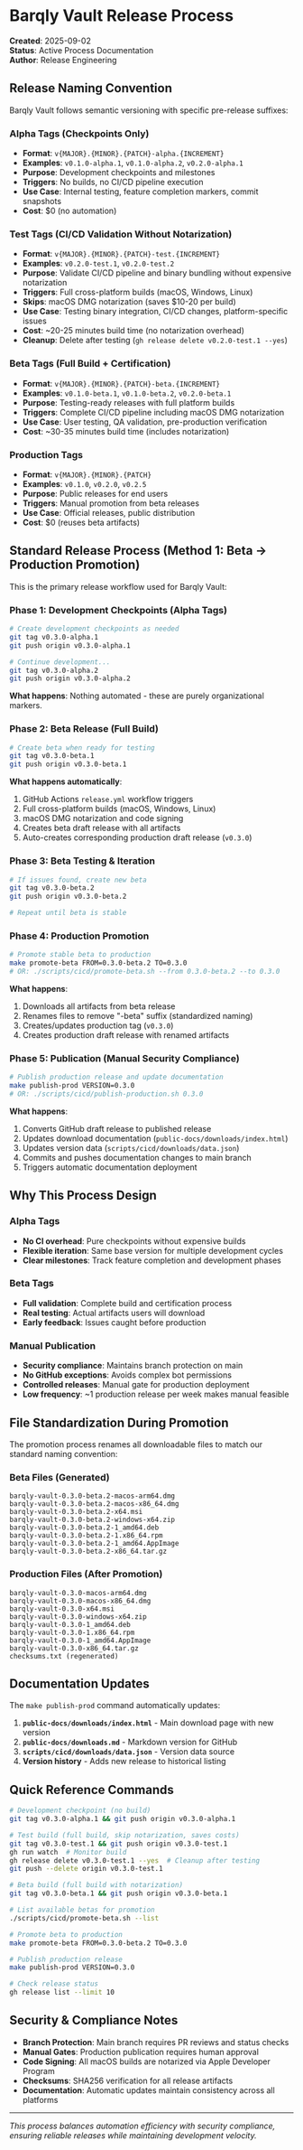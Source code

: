 # Barqly Vault Release Process

**Created**: 2025-09-02  
**Status**: Active Process Documentation  
**Author**: Release Engineering

## Release Naming Convention

Barqly Vault follows semantic versioning with specific pre-release suffixes:

### Alpha Tags (Checkpoints Only)
- **Format**: `v{MAJOR}.{MINOR}.{PATCH}-alpha.{INCREMENT}`
- **Examples**: `v0.1.0-alpha.1`, `v0.1.0-alpha.2`, `v0.2.0-alpha.1`
- **Purpose**: Development checkpoints and milestones
- **Triggers**: No builds, no CI/CD pipeline execution
- **Use Case**: Internal testing, feature completion markers, commit snapshots
- **Cost**: $0 (no automation)

### Test Tags (CI/CD Validation Without Notarization)
- **Format**: `v{MAJOR}.{MINOR}.{PATCH}-test.{INCREMENT}`
- **Examples**: `v0.2.0-test.1`, `v0.2.0-test.2`
- **Purpose**: Validate CI/CD pipeline and binary bundling without expensive notarization
- **Triggers**: Full cross-platform builds (macOS, Windows, Linux)
- **Skips**: macOS DMG notarization (saves $10-20 per build)
- **Use Case**: Testing binary integration, CI/CD changes, platform-specific issues
- **Cost**: ~20-25 minutes build time (no notarization overhead)
- **Cleanup**: Delete after testing (`gh release delete v0.2.0-test.1 --yes`)

### Beta Tags (Full Build + Certification)
- **Format**: `v{MAJOR}.{MINOR}.{PATCH}-beta.{INCREMENT}`
- **Examples**: `v0.1.0-beta.1`, `v0.1.0-beta.2`, `v0.2.0-beta.1`
- **Purpose**: Testing-ready releases with full platform builds
- **Triggers**: Complete CI/CD pipeline including macOS DMG notarization
- **Use Case**: User testing, QA validation, pre-production verification
- **Cost**: ~30-35 minutes build time (includes notarization)

### Production Tags
- **Format**: `v{MAJOR}.{MINOR}.{PATCH}`
- **Examples**: `v0.1.0`, `v0.2.0`, `v0.2.5`
- **Purpose**: Public releases for end users
- **Triggers**: Manual promotion from beta releases
- **Use Case**: Official releases, public distribution
- **Cost**: $0 (reuses beta artifacts)

## Standard Release Process (Method 1: Beta → Production Promotion)

This is the primary release workflow used for Barqly Vault:

### Phase 1: Development Checkpoints (Alpha Tags)
```bash
# Create development checkpoints as needed
git tag v0.3.0-alpha.1
git push origin v0.3.0-alpha.1

# Continue development...
git tag v0.3.0-alpha.2
git push origin v0.3.0-alpha.2
```

**What happens**: Nothing automated - these are purely organizational markers.

### Phase 2: Beta Release (Full Build)
```bash
# Create beta when ready for testing
git tag v0.3.0-beta.1
git push origin v0.3.0-beta.1
```

**What happens automatically**:
1. GitHub Actions `release.yml` workflow triggers
2. Full cross-platform builds (macOS, Windows, Linux)
3. macOS DMG notarization and code signing
4. Creates beta draft release with all artifacts
5. Auto-creates corresponding production draft release (`v0.3.0`)

### Phase 3: Beta Testing & Iteration
```bash
# If issues found, create new beta
git tag v0.3.0-beta.2
git push origin v0.3.0-beta.2

# Repeat until beta is stable
```

### Phase 4: Production Promotion
```bash
# Promote stable beta to production
make promote-beta FROM=0.3.0-beta.2 TO=0.3.0
# OR: ./scripts/cicd/promote-beta.sh --from 0.3.0-beta.2 --to 0.3.0
```

**What happens**:
1. Downloads all artifacts from beta release
2. Renames files to remove "-beta" suffix (standardized naming)
3. Creates/updates production tag (`v0.3.0`)
4. Creates production draft release with renamed artifacts

### Phase 5: Publication (Manual Security Compliance)
```bash
# Publish production release and update documentation
make publish-prod VERSION=0.3.0
# OR: ./scripts/cicd/publish-production.sh 0.3.0
```

**What happens**:
1. Converts GitHub draft release to published release
2. Updates download documentation (`public-docs/downloads/index.html`)
3. Updates version data (`scripts/cicd/downloads/data.json`)
4. Commits and pushes documentation changes to main branch
5. Triggers automatic documentation deployment

## Why This Process Design

### Alpha Tags
- **No CI overhead**: Pure checkpoints without expensive builds
- **Flexible iteration**: Same base version for multiple development cycles
- **Clear milestones**: Track feature completion and development phases

### Beta Tags  
- **Full validation**: Complete build and certification process
- **Real testing**: Actual artifacts users will download
- **Early feedback**: Issues caught before production

### Manual Publication
- **Security compliance**: Maintains branch protection on main
- **No GitHub exceptions**: Avoids complex bot permissions
- **Controlled releases**: Manual gate for production deployment
- **Low frequency**: ~1 production release per week makes manual feasible

## File Standardization During Promotion

The promotion process renames all downloadable files to match our standard naming convention:

### Beta Files (Generated)
```
barqly-vault-0.3.0-beta.2-macos-arm64.dmg
barqly-vault-0.3.0-beta.2-macos-x86_64.dmg
barqly-vault-0.3.0-beta.2-x64.msi
barqly-vault-0.3.0-beta.2-windows-x64.zip
barqly-vault-0.3.0-beta.2-1_amd64.deb
barqly-vault-0.3.0-beta.2-1.x86_64.rpm
barqly-vault-0.3.0-beta.2-1_amd64.AppImage
barqly-vault-0.3.0-beta.2-x86_64.tar.gz
```

### Production Files (After Promotion)
```
barqly-vault-0.3.0-macos-arm64.dmg
barqly-vault-0.3.0-macos-x86_64.dmg
barqly-vault-0.3.0-x64.msi
barqly-vault-0.3.0-windows-x64.zip
barqly-vault-0.3.0-1_amd64.deb
barqly-vault-0.3.0-1.x86_64.rpm
barqly-vault-0.3.0-1_amd64.AppImage
barqly-vault-0.3.0-x86_64.tar.gz
checksums.txt (regenerated)
```

## Documentation Updates

The `make publish-prod` command automatically updates:

1. **`public-docs/downloads/index.html`** - Main download page with new version
2. **`public-docs/downloads.md`** - Markdown version for GitHub
3. **`scripts/cicd/downloads/data.json`** - Version data source
4. **Version history** - Adds new release to historical listing

## Quick Reference Commands

```bash
# Development checkpoint (no build)
git tag v0.3.0-alpha.1 && git push origin v0.3.0-alpha.1

# Test build (full build, skip notarization, saves costs)
git tag v0.3.0-test.1 && git push origin v0.3.0-test.1
gh run watch  # Monitor build
gh release delete v0.3.0-test.1 --yes  # Cleanup after testing
git push --delete origin v0.3.0-test.1

# Beta build (full build with notarization)
git tag v0.3.0-beta.1 && git push origin v0.3.0-beta.1

# List available betas for promotion
./scripts/cicd/promote-beta.sh --list

# Promote beta to production
make promote-beta FROM=0.3.0-beta.2 TO=0.3.0

# Publish production release
make publish-prod VERSION=0.3.0

# Check release status
gh release list --limit 10
```

## Security & Compliance Notes

- **Branch Protection**: Main branch requires PR reviews and status checks
- **Manual Gates**: Production publication requires human approval
- **Code Signing**: All macOS builds are notarized via Apple Developer Program
- **Checksums**: SHA256 verification for all release artifacts
- **Documentation**: Automatic updates maintain consistency across all platforms

---

*This process balances automation efficiency with security compliance, ensuring reliable releases while maintaining development velocity.*